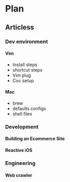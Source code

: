 # Plan



## Articless

### Dev environment

#### Vim
- Install steps
- shortcut steps
- Vim plug 
- Coc setup

#### Mac
- brew
- defaults configs
- shell files

### Development
#### Building an Ecommerce Site

#### Reactive iOS

### Engineering

#### Web crawler